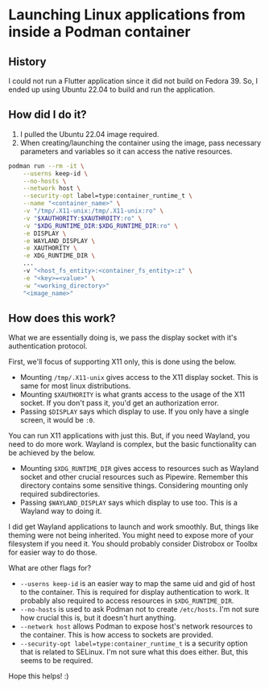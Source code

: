 # Launching Linux applications from inside a Podman container

## History

I could not run a Flutter application since it did not build on Fedora 39.
So, I ended up using Ubuntu 22.04 to build and run the application.

## How did I do it?

1. I pulled the Ubuntu 22.04 image required.
2. When creating/launching the container using the image, pass necessary parameters and variables so it can access the native resources.

```bash
podman run --rm -it \
    --userns keep-id \
    --no-hosts \
    --network host \
    --security-opt label=type:container_runtime_t \
    --name "<container_name>" \
    -v "/tmp/.X11-unix:/tmp/.X11-unix:ro" \
    -v "$XAUTHORITY:$XAUTHROITY:ro" \
    -v "$XDG_RUNTIME_DIR:$XDG_RUNTIME_DIR:ro" \
    -e DISPLAY \
    -e WAYLAND_DISPLAY \
    -e XAUTHORITY \
    -e XDG_RUNTIME_DIR \
    ...
    -v "<host_fs_entity>:<container_fs_entity>:z" \
    -e "<key>=<value>" \
    -w "<working_directory>"
    "<image_name>"
```

## How does this work?

What we are essentially doing is, we pass the display socket with it's authentication protocol.

First, we'll focus of supporting X11 only, this is done using the below.

-   Mounting `/tmp/.X11-unix` gives access to the X11 display socket. This is same for most linux distributions.
-   Mounting `$XAUTHORITY` is what grants access to the usage of the X11 socket. If you don't pass it, you'd get an authorization error.
-   Passing `$DISPLAY` says which display to use. If you only have a single screen, it would be `:0`.

You can run X11 applications with just this. But, if you need Wayland, you need to do more work.
Wayland is complex, but the basic functionality can be achieved by the below.

-   Mounting `$XDG_RUNTIME_DIR` gives access to resources such as Wayland socket and other crucial resources such as Pipewire. Remember this directory contains some sensitive things. Considering mounting only required subdirectories.
-   Passing `$WAYLAND_DISPLAY` says which display to use too. This is a Wayland way to doing it.

I did get Wayland applications to launch and work smoothly. But, things like theming were not being inherited.
You might need to expose more of your filesystem if you need it.
You should probably consider Distrobox or Toolbx for easier way to do those.

What are other flags for?

-   `--userns keep-id` is an easier way to map the same uid and gid of host to the container. This is required for display authentication to work. It probably also required to access resources in `$XDG_RUNTIME_DIR`.
-   `--no-hosts` is used to ask Podman not to create `/etc/hosts`. I'm not sure how crucial this is, but it doesn't hurt anything.
-   `--network host` allows Podman to expose host's network resources to the container. This is how access to sockets are provided.
-   `--security-opt label=type:container_runtime_t` is a security option that is related to SELinux. I'm not sure what this does either. But, this seems to be required.

Hope this helps! :)
